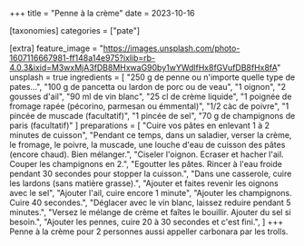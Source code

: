 +++
title = "Penne à la crème"
date = 2023-10-16

[taxonomies]
categories = ["pate"]

[extra]
feature_image = "https://images.unsplash.com/photo-1607116667981-ff148a14e975?ixlib=rb-4.0.3&ixid=M3wxMjA3fDB8MHxwaG90by1wYWdlfHx8fGVufDB8fHx8fA"
unsplash = true
ingredients = [
  "250 g de penne ou n'importe quelle type de pates...",
  "100 g de pancetta ou lardon de porc ou de veau",
  "1 oignon",
  "2 gousses d'ail",
  "90 ml de vin blanc",
  "25 cl de crème liquide",
  "1 poignée de fromage rapée (pécorino, parmesan ou émmental)",
  "1/2 càc de poivre",
  "1 pincée de muscade (facultatif)",
  "1 pincée de sel",
  "70 g de champignons de paris (facultatif)"
]
preparations = [
  "Cuire vos pâtes en enlevant 1 à 2 minutes de cuisson",
  "Pendant ce temps, dans un saladier, verser la crème, le fromage, le poivre, la muscade, une louche d'eau de cuisson des pâtes (encore chaud). Bien mélanger.",
  "Ciseler l'oignon. Ecraser et hacher l'ail. Couper les champignons en 2.",
  "Egoutter les pâtes. Rincer à l'eau froide pendant 30 secondes pour stopper la cuisson.",
  "Dans une casserole, cuire les lardons (sans matière grasse).",
  "Ajouter et faites revenir les oignons avec le sel",
  "Ajouter l'ail, cuire encore 1 minute",
  "Ajouter les champignons. Cuire 40 secondes.",
  "Déglacer avec le vin blanc, laissez reduire pendant 5 minutes.",
  "Versez le mélange de crème et faîtes le bouillir. Ajouter du sel si besoin.",
  "Ajouter les pennes, cuire 20 à 30 secondes et c'est fini.",
]
+++
Penne à la crème pour 2 personnes aussi appeller carbonara par les trolls.

